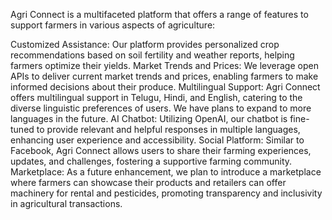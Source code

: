 Agri Connect is a multifaceted platform that offers a range of features to support farmers in various aspects of agriculture:

Customized Assistance: Our platform provides personalized crop recommendations based on soil fertility and weather reports, helping farmers optimize their yields.
Market Trends and Prices: We leverage open APIs to deliver current market trends and prices, enabling farmers to make informed decisions about their produce.
Multilingual Support: Agri Connect offers multilingual support in Telugu, Hindi, and English, catering to the diverse linguistic preferences of users. We have plans to expand to more languages in the future.
AI Chatbot: Utilizing OpenAI, our chatbot is fine-tuned to provide relevant and helpful responses in multiple languages, enhancing user experience and accessibility.
Social Platform: Similar to Facebook, Agri Connect allows users to share their farming experiences, updates, and challenges, fostering a supportive farming community.
Marketplace: As a future enhancement, we plan to introduce a marketplace where farmers can showcase their products and retailers can offer machinery for rental and pesticides, promoting transparency and inclusivity in agricultural transactions.
